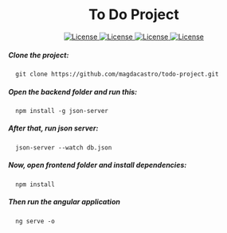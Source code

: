 <div align="center">
  <h1>To Do Project</h1>
  <p>
      <a href="https://opensource.org/licenses/MIT">
          <img alt="License" src="https://img.shields.io/badge/License-MIT-yellow.svg">
      </a>
      <a href="#">
          <img alt="License" src="https://img.shields.io/github/languages/count/magdacastro/todo-project">
      </a>
      <a href="#">
          <img alt="License" src="https://img.shields.io/github/last-commit/magdacastro/todo-project">
      </a>
      <a href="#">
          <img alt="License" src="https://img.shields.io/github/followers/magdacastro?style=social">
      </a>
  </p>
</div>


<h5>Clone the project: </h5>

```
  git clone https://github.com/magdacastro/todo-project.git
```

<h5>Open the backend folder and run this:</h5>

```
  npm install -g json-server
```

<h5>After that, run json server:</h5>

```
  json-server --watch db.json
```

<h5>Now, open frontend folder and install dependencies:</h5>

```
  npm install
```

<h5>Then run the angular application</h5>

```
  ng serve -o
```



